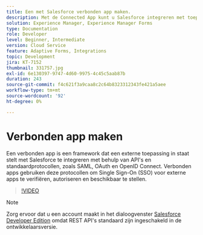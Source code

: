 ```yaml
---
title: Een met Salesforce verbonden app maken.
description: Met de Connected App kunt u Salesforce integreren met toepassingen van derden, zoals AEM Forms met Salesforce.
solution: Experience Manager, Experience Manager Forms
type: Documentation
role: Developer
level: Beginner, Intermediate
version: Cloud Service
feature: Adaptive Forms, Integrations
topic: Development
jira: KT-7152
thumbnail: 331757.jpg
exl-id: 6e130397-9747-4d60-9975-4c45c5aab87b
duration: 243
source-git-commit: f4c621f3a9caa8c2c64b8323312343fe421a5aee
workflow-type: tm+mt
source-wordcount: '92'
ht-degree: 0%

---
```


# Verbonden app maken

Een verbonden app is een framework dat een externe toepassing in staat stelt met Salesforce te integreren met behulp van API&#39;s en standaardprotocollen, zoals SAML, OAuth en OpenID Connect. Verbonden apps gebruiken deze protocollen om Single Sign-On (SSO) voor externe apps te verifiëren, autoriseren en beschikbaar te stellen.

>[!VIDEO](https://video.tv.adobe.com/v/331757?quality=12&learn=on)

>[!NOTE]
>Zorg ervoor dat u een account maakt in het dialoogvenster [Salesforce Developer Edition](https://developer.salesforce.com/signup) omdat REST API&#39;s standaard zijn ingeschakeld in de ontwikkelaarsversie.
